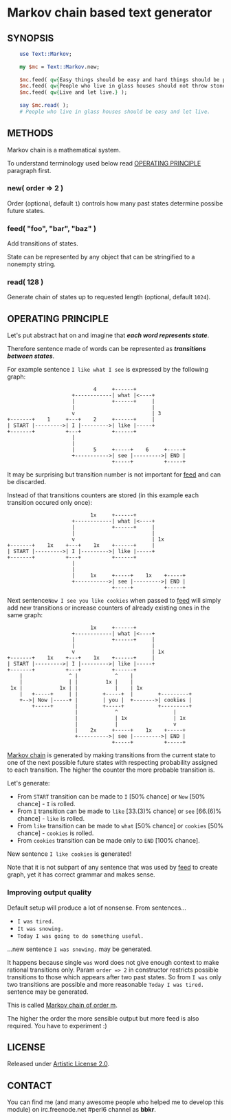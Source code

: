 # Markov chain based text generator

## SYNOPSIS

```perl
    use Text::Markov;
    
    my $mc = Text::Markov.new;
    
    $mc.feed( qw{Easy things should be easy and hard things should be possible.} );
    $mc.feed( qw{People who live in glass houses should not throw stones.} );
    $mc.feed( qw{Live and let live.} );
    
    say $mc.read( );
    # People who live in glass houses should be easy and let live.
```

## METHODS

Markov chain is a mathematical system.

To understand terminology used below read [OPERATING PRINCIPLE](#operating-principle) paragraph first.

### new( order => 2 )

Order (optional, default ```1```) controls how many past states determine possibe future states.

### feed( "foo", "bar", "baz" )

Add transitions of states.

State can be represented by any object that can be stringified to a nonempty string.

### read( 128 )

Generate chain of states up to requested length (optional, default ```1024```).

## OPERATING PRINCIPLE

Let's put abstract hat on and imagine that ___each word represents state___.

Therefore sentence made of words can be represented as ___transitions between states___.


For example sentence ```I like what I see``` is expressed by the following graph:


```
                            4     +------+
                     +------------| what |<----+
                     |            +------+     |
                     |                         |
                     v                         | 3
+-------+    1     +---+    2     +------+     |
| START |--------->| I |--------->| like |-----+
+-------+          +---+          +------+
                     |
                     |
                     |      5     +-----+    6     +-----+
                     +----------->| see |--------->| END |
                                  +-----+          +-----+
```

It may be surprising but transition number is not important for [feed](#feed-foo-bar-baz-) and can be discarded.

Instead of that transitions counters are stored (in this example each transition occured only once):


```
                           1x     +------+
                     +------------| what |<----+
                     |            +------+     |
                     |                         |
                     v                         | 1x
+-------+    1x    +---+    1x    +------+     |
| START |--------->| I |--------->| like |-----+
+-------+          +---+          +------+
                     |
                     |
                     |     1x     +-----+    1x    +-----+
                     +----------->| see |--------->| END |
                                  +-----+          +-----+
```

Next sentence```Now I see you like cookies``` when passed to [feed](#feed-foo-bar-baz-)
will simply add new transitions or increase counters of already existing ones in the same graph:


```
                           1x     +------+
                     +------------| what |<----+
                     |            +------+     |
                     |                         |
                     v                         | 1x
+-------+    1x    +---+    1x    +------+     |
| START |--------->| I |--------->| like |-----+
+-------+          +---+          +------+
    |               ^ |            ^    |
    |               | |         1x |    |
 1x |            1x | |            |    | 1x
    |   +-----+     | |        +-----+  |        +---------+
    +-->| Now |-----+ |        | you |  +------->| cookies |
        +-----+       |        +-----+           +---------+
                      |            ^                  |
                      |            | 1x               | 1x
                      |            |                  v
                      |    2x     +-----+    1x    +-----+
                      +---------->| see |--------->| END |
                                  +-----+          +-----+

```

[Markov chain](http://en.wikipedia.org/wiki/Markov_chain) is generated
by making transitions from the current state to one of the next possible future states
with respecting probability assigned to each transition.
The higher the counter the more probable transition is.


Let's generate:

* From ```START``` transition can be made to ```I``` [50% chance] or ```Now``` [50% chance] - ```I``` is rolled.
* From ```I``` transition can be made to ```like``` [33.(3)% chance] or ```see``` [66.(6)% chance] - ```like``` is rolled.
* From ```like``` transition can be made to ```what``` [50% chance] or ```cookies``` [50% chance] - ```cookies``` is rolled.
* From ```cookies``` transition can be made only to ```END``` [100% chance].

New sentence ```I like cookies``` is generated!


Note that it is not subpart of any sentence that was used by [feed](#feed-foo-bar-baz-) to create graph,
yet it has correct grammar and makes sense.

### Improving output quality

Default setup will produce a lot of nonsense. From sentences...

* ```I was tired.```
* ```It was snowing.```
* ```Today I was going to do something useful.```

...new sentence ```I was snowing.``` may be generated.


It happens because single ```was``` word does not give enough context to make rational transitions only.
Param ```order => 2``` in constructor restricts possible transitions to those which appears after two past states.
So from ```I was``` only two transitions are possible and more reasonable ```Today I was tired.``` sentence may be generated.

This is called [Markov chain of order m](http://en.wikipedia.org/wiki/Markov_chain#Variations).


The higher the order the more sensible output but more feed is also required. You have to experiment :)

## LICENSE

Released under [Artistic License 2.0](http://www.perlfoundation.org/artistic_license_2_0).

## CONTACT

You can find me (and many awesome people who helped me to develop this module)
on irc.freenode.net #perl6 channel as **bbkr**.
